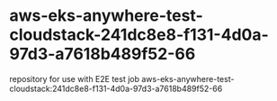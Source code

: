 # aws-eks-anywhere-test-cloudstack-241dc8e8-f131-4d0a-97d3-a7618b489f52-66
repository for use with E2E test job aws-eks-anywhere-test-cloudstack:241dc8e8-f131-4d0a-97d3-a7618b489f52-66
